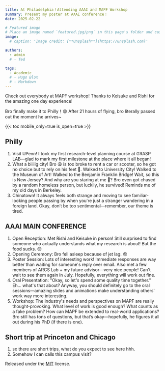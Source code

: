 ```yaml
---
title: At Philadelphia！Attending AAAI and MAPF Workshop
summary: Present my poster at AAAI conference！
date: 2025-02-22

# Featured image
# Place an image named `featured.jpg/png` in this page's folder and customize its options here.
image:
  # caption: 'Image credit: [**Unsplash**](https://unsplash.com)'

authors:
  - admin
  # - Ted

tags:
  - Academic
  # - Hugo Blox
  # - Markdown
---
```


Check out everybody at MAPF workshop! Thanks to Keisuke and Rishi for the amazing one day experience!

Bro finally make it to Philly！😄 After 21 hours of flying, bro literally passed out the moment he arrives~

{{< toc mobile_only=true is_open=true >}}

## Philly

<!-- 1. The Hugo Blox website builder for Hugo, along with its starter templates, is designed for professional creators, educators, and teams/organizations - although it can be used to create any kind of site
2. The template can be modified and customised to suit your needs. It's a good platform for anyone looking to take control of their data and online identity whilst having the convenience to start off with a **no-code solution (write in Markdown and customize with YAML parameters)** and having **flexibility to later add even deeper personalization with HTML and CSS**
3. You can work with all your favourite tools and apps with hundreds of plugins and integrations to speed up your workflows, interact with your readers, and much more -->
1. Visit UPenn! I took my first research-level planning course at GRASP LAB—glad to mark my first milestone at the place where it all began!
2. What a biiiiig city! Bro 😩 is too broke to rent a car or scooter, so he got no choice but to rely on his feet 🏃‍. Walked to University City! Walked to the Museum of Art! Walked to the Benjamin Franklin Bridge! Wait, so this is New Jersey? And why are you staring at me 🥧? Bro even got chased by a random homeless person, but luckily, he survived! Reminds me of my old days in Berkeley.
3. Chinatown! It always feels both strange and moving to see familiar-looking people passing by when you're just a stranger wandering in a foreign land. Okay, don’t be too sentimental—remember, our theme is tired.


## AAAI MAIN CONFERENCE

1. Open Reception: Met Rishi and Keisuke in person! Still surprised to find someone who actually understands what my research is about! But the food sucks. 😔
2. Opening Ceremony: Bro fell asleep because of jet lag. 😟
3. Poster Session: Lots of interesting work! Immediate responses are way better than waiting for someone's reply over email. Also met a few members of ARCS Lab + my future advisor—very nice people! Can't wait to see them again in July. Hopefully, everything will work out fine.
4. Oral Presentation: "Okay, so let's spend some quality time together." Eh… what's that about? Anyway, you should definitely go to the oral sessions—amazing slides and animations make understanding others' work way more interesting.
5. Workshop: The industry's needs and perspectives on MAPF are really thought-provoking. What level of work is good enough? What counts as a fake problem? How can MAPF be extended to real-world applications? Bro still has tons of questions, but that’s okay—hopefully, he figures it all out during his PhD (if there is one).


## Short trip at Princeton and Chicago

1. so there are short trips, what do you expect to see here hhh. 
2. Somehow I can calls this campus visit? 


<!-- [//]: # ([![The template is mobile first with a responsive design to ensure that your site looks stunning on every device.]&#40;https://raw.githubusercontent.com/wowchemy/wowchemy-hugo-modules/main/starters/academic/preview.png&#41;]&#40;https://hugoblox.com&#41;)

### Get Started

- 👉 [**Create a new site**](https://hugoblox.com/templates/)
- 📚 [**Personalize your site**](https://docs.hugoblox.com/)
- 💬 [Chat with the **Hugo Blox community**](https://discord.gg/z8wNYzb) or [**Hugo community**](https://discourse.gohugo.io)
- 🐦 Twitter: [@GetResearchDev](https://twitter.com/GetResearchDev) [@GeorgeCushen](https://twitter.com/GeorgeCushen) #MadeWithHugoBlox
- 💡 [Request a **feature** or report a **bug** for _Hugo Blox_](https://github.com/HugoBlox/hugo-blox-builder/issues)
- ⬆️ **Updating Hugo Blox?** View the [Update Guide](https://docs.hugoblox.com/reference/update/) and [Release Notes](https://github.com/HugoBlox/hugo-blox-builder/releases)

## Crowd-funded open-source software

To help us develop this template and software sustainably under the MIT license, we ask all individuals and businesses that use it to help support its ongoing maintenance and development via sponsorship.

### [❤️ Click here to become a sponsor and help support Hugo Blox's future ❤️](https://hugoblox.com/sponsor/)

As a token of appreciation for sponsoring, you can **unlock [these](https://hugoblox.com/sponsor/) awesome rewards and extra features 🦄✨**

## Ecosystem

- **[Bibtex To Markdown](https://github.com/GetRD/academic-file-converter):** Automatically import publications from BibTeX

## Inspiration

[Learn what other **creators**](https://hugoblox.com/creators/) are building with this template.

## Features

- **Page builder** - Create _anything_ with no-code [**blocks**](https://hugoblox.com/blocks/) and [**elements**](https://docs.hugoblox.com/reference/markdown/)
- **Edit any type of content** - Blog posts, publications, talks, slides, projects, and more!
- **Create content** in [**Markdown**](https://docs.hugoblox.com/reference/markdown/), [**Jupyter**](https://docs.hugoblox.com/getting-started/cms/), or [**RStudio**](https://docs.hugoblox.com/getting-started/cms/)
- **Plugin System** - Fully customizable [**color** and **font themes**](https://docs.hugoblox.com/getting-started/customize/)
- **Display Code and Math** - Code syntax highlighting and LaTeX math supported
- **Integrations** - [Google Analytics](https://analytics.google.com), [Disqus commenting](https://disqus.com), Maps, Contact Forms, and more!
- **Beautiful Site** - Simple and refreshing one-page design
- **Industry-Leading SEO** - Help get your website found on search engines and social media
- **Media Galleries** - Display your images and videos with captions in a customizable gallery
- **Mobile Friendly** - Look amazing on every screen with a mobile friendly version of your site
- **Multi-language** - 35+ language packs including English, 中文, and Português
- **Multi-user** - Each author gets their own profile page
- **Privacy Pack** - Assists with GDPR
- **Stand Out** - Bring your site to life with animation, parallax backgrounds, and scroll effects
- **One-Click Deployment** - No servers. No databases. Only files.

## Themes

Hugo Blox and its templates come with **automatic day (light) and night (dark) mode** built-in. Visitors can choose their preferred mode by clicking the sun/moon icon in the header.

[Choose a stunning **theme** and **font**](https://docs.hugoblox.com/getting-started/customize/) for your site. Themes are fully customizable.

## License

Copyright 2016-present [George Cushen](https://georgecushen.com). -->

Released under the [MIT](https://github.com/HugoBlox/hugo-blox-builder/blob/main/LICENSE.md) license.
